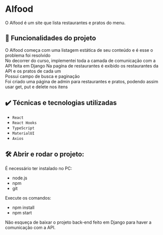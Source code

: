 # Alfood

O Alfood é um site que lista restaurantes e pratos do menu. 

## 🔨 Funcionalidades do projeto

O Alfood começa com uma listagem estática de seu conteúdo e é esse o problema foi resolvido  
No decorrer do curso, implementei toda a camada de comunicação com a API feita em Django
Na pagína de restaurantes é exibido os restaurantes da API e os pratos de cada um  
Possui campo de busca e paginação  
Foi criado uma página de admin para restaurantes e pratos, podendo assim usar get, put e delete nos itens  
 

## ✔️ Técnicas e tecnologias utilizadas

- `React`
- `React Hooks`
- `TypeScript`
- `MaterialUI`
- `Axios`

## 🛠️ Abrir e rodar o projeto:

É necessário ter instalado no PC:
- node.js
- npm
- git  

Execute os comandos:
- npm install 
- npm start

Não esqueça de baixar o projeto back-end feito em Django para haver a comunicação com a API.
